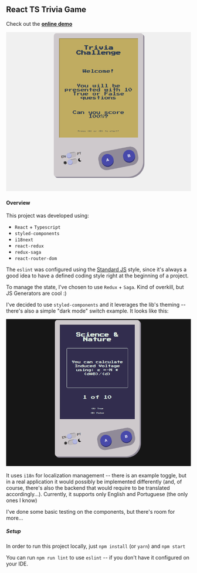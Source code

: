 ## React TS Trivia Game
Check out the **[online demo](https://douglaswcamargo.github.io/react-ts-trivia-game/)**


![app preview](light-mode.png)

#### Overview
This project was developed using:
- `React` + `Typescript`
- `styled-components`
- `i18next`
- `react-redux`
- `redux-saga`
- `react-router-dom`

The `eslint` was configured using the [Standard JS](https://standardjs.com/) style, since it's always a good idea to have a defined coding style right at the beginning of a project.

To manage the state, I've chosen to use `Redux` + `Saga`. Kind of overkill, but JS Generators are cool :)

I've decided to use `styled-components` and it leverages the lib's theming -- there's also a simple "dark mode" switch example. It looks like this:

![app preview](dark-mode.png)

It uses `i18n` for localization management -- there is an example toggle, but in a real application it would possibly be implemented differently (and, of course, there's also the backend that would require to be translated accordingly...).
Currently, it supports only English and Portuguese (the only ones I know)

I've done some basic testing on the components, but there's room for more...

##### Setup

In order to run this project locally, just `npm install` (or `yarn`) and `npm start`

You can run `npm run lint` to use `eslint` -- if you don't have it configured on your IDE.


